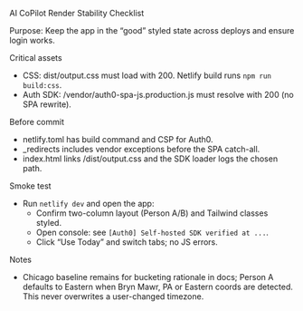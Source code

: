 AI CoPilot Render Stability Checklist

Purpose: Keep the app in the “good” styled state across deploys and ensure login works.

Critical assets
- CSS: dist/output.css must load with 200. Netlify build runs `npm run build:css`.
- Auth SDK: /vendor/auth0-spa-js.production.js must resolve with 200 (no SPA rewrite).

Before commit
- netlify.toml has build command and CSP for Auth0.
- _redirects includes vendor exceptions before the SPA catch-all.
- index.html links /dist/output.css and the SDK loader logs the chosen path.

Smoke test
- Run `netlify dev` and open the app:
  - Confirm two-column layout (Person A/B) and Tailwind classes styled.
  - Open console: see `[Auth0] Self-hosted SDK verified at ...`.
  - Click “Use Today” and switch tabs; no JS errors.

Notes
- Chicago baseline remains for bucketing rationale in docs; Person A defaults to Eastern when Bryn Mawr, PA or Eastern coords are detected. This never overwrites a user-changed timezone.